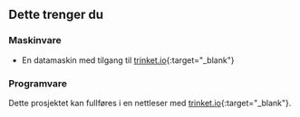 ## Dette trenger du

### Maskinvare

+ En datamaskin med tilgang til [trinket.io](https://trinket.io){:target="_blank"}

### Programvare

Dette prosjektet kan fullføres i en nettleser med [trinket.io](https://trinket.io){:target="_blank"}.